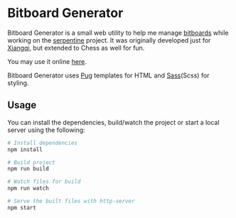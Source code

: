 Bitboard Generator
==================

Bitboard Generator is a small web utility to help me manage
[bitboards](https://en.wikipedia.org/wiki/Bitboard) while working on the
[serpentine](https://github.com/bsuth/serpentine-core) project. It was
originally developed just for [Xiangqi](https://en.wikipedia.org/wiki/Xiangqi),
but extended to Chess as well for fun.

You may use it online [here](https://bsuth.github.io/bitboard-generator).

Bitboard Generator uses [Pug](https://pugjs.org/api/getting-started.html)
templates for HTML and [Sass](https://sass-lang.com/)(Scss) for styling.

Usage
-----

You can install the dependencies, build/watch the project or start a local
server using the following:

```bash
# Install dependencies
npm install

# Build project
npm run build

# Watch files for build
npm run watch

# Serve the built files with http-server
npm start
```
